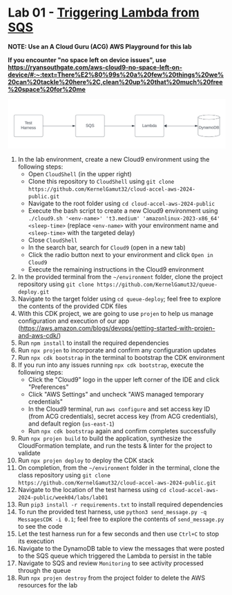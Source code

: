 # Lab 01 - [Triggering Lambda from SQS](https://learn.acloud.guru/handson/c11ca4ba-f942-4a5b-9c75-ad3ff8134a97)

**NOTE: Use an A Cloud Guru (ACG) AWS Playground for this lab**

**If you encounter "no space left on device issues", use https://ryansouthgate.com/aws-cloud9-no-space-left-on-device/#:~:text=There%E2%80%99s%20a%20few%20things%20we%20can%20tackle%20here%2C,clean%20up%20that%20much%20free%20space%20for%20me**

![Week04/ Lab01](../images/week04-lab01.png)

1. In the lab environment, create a new Cloud9 environment using the following steps:
    - Open `CloudShell` (in the upper right)
    - Clone this repository to `CloudShell` using `git clone https://github.com/KernelGamut32/cloud-accel-aws-2024-public.git`
    - Navigate to the root folder using `cd cloud-accel-aws-2024-public`
    - Execute the bash script to create a new Cloud9 environment using `./cloud9.sh '<env-name>' 't3.medium' 'amazonlinux-2023-x86_64' <sleep-time>` (replace `<env-name>` with your environment name and `<sleep-time>` with the targeted delay)
    - Close `CloudShell`
    - In the search bar, search for `Cloud9` (open in a new tab)
    - Click the radio button next to your environment and click `Open in Cloud9`
    - Execute the remaining instructions in the Cloud9 environment
1. In the provided terminal from the `~/environment` folder, clone the project repository using `git clone https://github.com/KernelGamut32/queue-deploy.git`
1. Navigate to the target folder using `cd queue-deploy`; feel free to explore the contents of the provided CDK files
1. With this CDK project, we are going to use `projen` to help us manage configuration and execution of our app (https://aws.amazon.com/blogs/devops/getting-started-with-projen-and-aws-cdk/)
1. Run `npm install` to install the required dependencies
1. Run `npx projen` to incorporate and confirm any configuration updates
1. Run `npx cdk bootstrap` in the terminal to bootstrap the CDK environment
1. If you run into any issues running `npx cdk bootstrap`, execute the following steps:
    - Click the "Cloud9" logo in the upper left corner of the IDE and click "Preferences"
    - Click "AWS Settings" and uncheck "AWS managed temporary credentials"
    - In the Cloud9 terminal, run `aws configure` and set access key ID (from ACG credentials), secret access key (from ACG credentials), and default region (`us-east-1`)
    - Run `npx cdk bootstrap` again and confirm completes successfully
1. Run `npx projen build` to build the application, synthesize the CloudFormation template, and run the tests & linter for the project to validate
1. Run `npx projen deploy` to deploy the CDK stack
1. On completion, from the `~/environment` folder in the terminal, clone the class repository using `git clone https://github.com/KernelGamut32/cloud-accel-aws-2024-public.git`
1. Navigate to the location of the test harness using `cd cloud-accel-aws-2024-public/week04/labs/lab01`
1. Run `pip3 install -r requirements.txt` to install required dependencies
1. To run the provided test harness, use `python3 send_message.py -q MessagesCDK -i 0.1`; feel free to explore the contents of `send_message.py` to see the code
1. Let the test harness run for a few seconds and then use `Ctrl+C` to stop its execution
1. Navigate to the DynamoDB table to view the messages that were posted to the SQS queue which triggered the Lambda to persist in the table
1. Navigate to SQS and review `Monitoring` to see activity processed through the queue
1. Run `npx projen destroy` from the project folder to delete the AWS resources for the lab